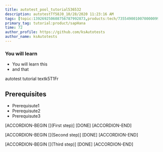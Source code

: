 ```yaml
---
title: autotest_pool_tutorial536532
description: autotestTf58J0_10/28/2020 11:23:16 AM
tags: [topic:139269250608756787992873,products:tech/73554900100700000996,tutorial:experience/advanced]
primary_tag: tutorial:product/sapHana
time: 72
author_profile: https://github.com/ksAutotests
author_name: ksAutotests
---
```

### You will learn
- You will learn this
- and that

autotest tutorial textk5T1Fr

## Prerequisites
- Prerequisute1
- Prerequisute2
- Prerequisute3

[ACCORDION-BEGIN [](First step)]
[DONE]
[ACCORDION-END]

[ACCORDION-BEGIN [](Second step)]
[DONE]
[ACCORDION-END]

[ACCORDION-BEGIN [](Third step)]
[DONE]
[ACCORDION-END]

